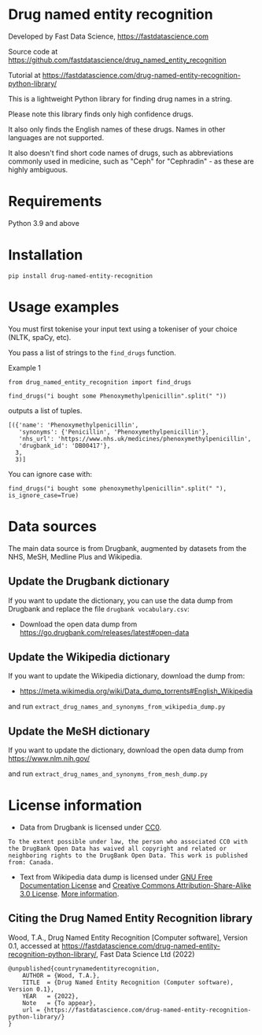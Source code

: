 # Drug named entity recognition

Developed by Fast Data Science, https://fastdatascience.com

Source code at https://github.com/fastdatascience/drug_named_entity_recognition

Tutorial at https://fastdatascience.com/drug-named-entity-recognition-python-library/

This is a lightweight Python library for finding drug names in a string.

Please note this library finds only high confidence drugs.

It also only finds the English names of these drugs. Names in other languages are not supported.

It also doesn't find short code names of drugs, such as abbreviations commonly used in medicine, such as "Ceph" for "Cephradin" - as these are highly ambiguous.

# Requirements

Python 3.9 and above

# Installation

```
pip install drug-named-entity-recognition
```

# Usage examples

You must first tokenise your input text using a tokeniser of your choice (NLTK, spaCy, etc).

You pass a list of strings to the `find_drugs` function.

Example 1

```
from drug_named_entity_recognition import find_drugs

find_drugs("i bought some Phenoxymethylpenicillin".split(" "))
```

outputs a list of tuples.

```
[({'name': 'Phenoxymethylpenicillin',
   'synonyms': {'Penicillin', 'Phenoxymethylpenicillin'},
   'nhs_url': 'https://www.nhs.uk/medicines/phenoxymethylpenicillin',
   'drugbank_id': 'DB00417'},
  3,
  3)]
```

You can ignore case with:

```
find_drugs("i bought some phenoxymethylpenicillin".split(" "), is_ignore_case=True)
```

# Data sources

The main data source is from Drugbank, augmented by datasets from the NHS, MeSH, Medline Plus and Wikipedia.

## Update the Drugbank dictionary

If you want to update the dictionary, you can use the data dump from Drugbank and replace the file `drugbank vocabulary.csv`:

* Download the open data dump from https://go.drugbank.com/releases/latest#open-data

## Update the Wikipedia dictionary

If you want to update the Wikipedia dictionary, download the dump from:

* https://meta.wikimedia.org/wiki/Data_dump_torrents#English_Wikipedia

and run `extract_drug_names_and_synonyms_from_wikipedia_dump.py`

## Update the MeSH dictionary

If you want to update the dictionary, download the open data dump from https://www.nlm.nih.gov/ 

and run `extract_drug_names_and_synonyms_from_mesh_dump.py`


# License information

* Data from Drugbank is licensed under [CC0](https://go.drugbank.com/releases/latest#open-data).

```
To the extent possible under law, the person who associated CC0 with the DrugBank Open Data has waived all copyright and related or neighboring rights to the DrugBank Open Data. This work is published from: Canada.
```

* Text from Wikipedia data dump is licensed under [GNU Free Documentation License](https://www.gnu.org/licenses/fdl-1.3.html) and [Creative Commons Attribution-Share-Alike 3.0 License](https://creativecommons.org/licenses/by-sa/3.0/). [More information](https://dumps.wikimedia.org/legal.html).

## Citing the Drug Named Entity Recognition library

Wood, T.A., Drug Named Entity Recognition [Computer software], Version 0.1, accessed at https://fastdatascience.com/drug-named-entity-recognition-python-library/, Fast Data Science Ltd (2022)

```
@unpublished{countrynamedentityrecognition,
    AUTHOR = {Wood, T.A.},
    TITLE  = {Drug Named Entity Recognition (Computer software), Version 0.1},
    YEAR   = {2022},
    Note   = {To appear},
    url = {https://fastdatascience.com/drug-named-entity-recognition-python-library/}
}
```
